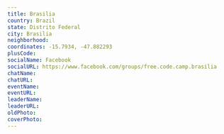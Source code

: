 ```yaml
---
title: Brasilia
country: Brazil
state: Distrito Federal
city: Brasilia
neighborhood: 
coordinates: -15.7934, -47.882293
plusCode:
socialName: Facebook
socialURL: https://www.facebook.com/groups/free.code.camp.brasilia
chatName:
chatURL:
eventName:
eventURL:
leaderName:
leaderURL:
oldPhoto: 
coverPhoto:
---
```

